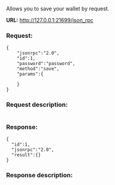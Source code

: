 Allows you to save your wallet by request.

**URL:** http://127.0.0.1:21699/json_rpc

### Request:
```
{
    "jsonrpc":"2.0",
    "id":1,
    "password":"password",
    "method":"save",
    "params":{

    }
}
```

### Request description:
```

```

### Response:
```
{
  "id":1,
  "jsonrpc":"2.0",
  "result":{}
}
```

### Response description:
```

```

